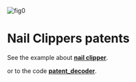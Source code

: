 
![fig0](https://xdze2.github.io/nailclipper/static/figures_extracted/US7131448-fig0.png)


# Nail Clippers patents

See the example about **[nail clipper](https://xdze2.github.io/nailclipper/)**.

or to the code **[patent_decoder](https://github.com/xdze2/patent_decoder)**.
